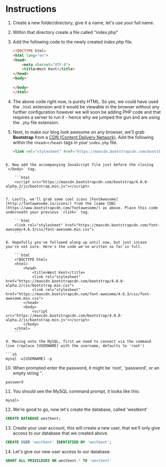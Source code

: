 # Instructions

1. Create a new folder/directory, give it a name, let's use your full name.

2. Within that directory create a file called "index.php"

3. Add the following code to the newly created _index.php_ file.

    ```html
    <!DOCTYPE html>
    <html lang="en">
    <head>
        <meta charset="UTF-8">
        <title>West Kent</title>
    </head>
    <body>
        
    </body>
    </html>
    ```

4. The above code right now, is purely HTML. So yes, we could have used the `.html` extension and it would be viewable in the browser without any further configuration however we will soon be adding PHP code and that requires a server to run it - hence why we jumped the gun and are using the `.php` file extension.

5. Next, to make our blog look awesome on any browser, we'll grab **Bootstrap** from a [CDN (Content Delivery Network)](https://www.bootstrapcdn.com/alpha/). Add the following within the `<head></head>` tags in your `index.php` file.

    ```html
    <link rel="stylesheet" href="https://maxcdn.bootstrapcdn.com/bootstrap/4.0.0-alpha.2/css/bootstrap.min.css">
```

6. Now add the accompanying JavaScript file just before the closing `</body>` tag.

    ```html
    <script src="https://maxcdn.bootstrapcdn.com/bootstrap/4.0.0-alpha.2/js/bootstrap.min.js"></script>
    ```

7. Lastly, we'll grab some cool icons [FontAwesome](http://fontawesome.io/icons/) from the [same CDN](https://www.bootstrapcdn.com/fontawesome/) as above. Place this code underneath your previous `<link>` tag.

    ```html
    <link rel="stylesheet" href="https://maxcdn.bootstrapcdn.com/font-awesome/4.6.3/css/font-awesome.min.css">
    ```

8. Hopefully you've followed along up until now, but just incase you're not sure. Here's the code we've written so far in full.

    ```html
    <!DOCTYPE html>
    <html>
        <head>
            <title>West Kent</title>
            <link rel="stylesheet" href="https://maxcdn.bootstrapcdn.com/bootstrap/4.0.0-alpha.2/css/bootstrap.min.css">
            <link rel="stylesheet" href="https://maxcdn.bootstrapcdn.com/font-awesome/4.6.3/css/font-awesome.min.css">
        </head>
        <body>
            <script src="https://maxcdn.bootstrapcdn.com/bootstrap/4.0.0-alpha.2/js/bootstrap.min.js"></script>
        </body>
    </html>
    ```

9. Moving onto the MySQL, first we need to connect via the command line (replace [USERNAME] with the username, defaults to 'root')

```sh
mysql -u[USERNAME] -p
```

10. When prompted enter the password, it might be 'root', 'password', or an empty string ''.

```sh
password
```

11. You should see the MySQL command prompt, it looks like this:

```mysql
mysql> 
```

12. We're good to go, now let's create the database, called 'westkent'

```sql
CREATE DATABASE westkent;
```

13. Create your user account, this will create a new user, that we'll only give access to our database that we created above.

```sql
CREATE USER 'westkent' IDENTIFIED BY 'westkent';
```

14. Let's give our new user access to our database:

```sql
GRANT ALL PRIVILEGES ON westkent.* TO 'westkent'
```

